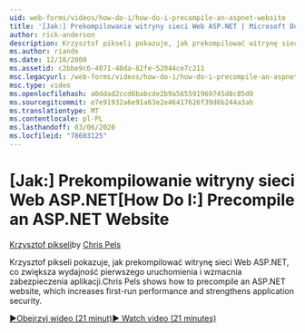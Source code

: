 ```yaml
---
uid: web-forms/videos/how-do-i/how-do-i-precompile-an-aspnet-website
title: '[Jak:] Prekompilowanie witryny sieci Web ASP.NET | Microsoft Docs'
author: rick-anderson
description: Krzysztof pikseli pokazuje, jak prekompilować witrynę sieci Web ASP.NET, co zwiększa wydajność pierwszego uruchomienia i wzmacnia zabezpieczenia aplikacji.
ms.author: riande
ms.date: 12/18/2008
ms.assetid: c2bbe9c6-4071-40da-82fe-52044ce7c211
msc.legacyurl: /web-forms/videos/how-do-i/how-do-i-precompile-an-aspnet-website
msc.type: video
ms.openlocfilehash: a0ddad2ccd6babcde2b9a565591969745d8c85d0
ms.sourcegitcommit: e7e91932a6e91a63e2e46417626f39d6b244a3ab
ms.translationtype: MT
ms.contentlocale: pl-PL
ms.lasthandoff: 03/06/2020
ms.locfileid: "78603125"
---
```

# <a name="how-do-i-precompile-an-aspnet-website"></a><span data-ttu-id="19534-103">[Jak:] Prekompilowanie witryny sieci Web ASP.NET</span><span class="sxs-lookup"><span data-stu-id="19534-103">[How Do I:] Precompile an ASP.NET Website</span></span>

<span data-ttu-id="19534-104">[Krzysztof pikseli](https://twitter.com/chrispels)</span><span class="sxs-lookup"><span data-stu-id="19534-104">by [Chris Pels](https://twitter.com/chrispels)</span></span>

<span data-ttu-id="19534-105">Krzysztof pikseli pokazuje, jak prekompilować witrynę sieci Web ASP.NET, co zwiększa wydajność pierwszego uruchomienia i wzmacnia zabezpieczenia aplikacji.</span><span class="sxs-lookup"><span data-stu-id="19534-105">Chris Pels shows how to precompile an ASP.NET website, which increases first-run performance and strengthens application security.</span></span>

[<span data-ttu-id="19534-106">&#9654;Obejrzyj wideo (21 minut)</span><span class="sxs-lookup"><span data-stu-id="19534-106">&#9654; Watch video (21 minutes)</span></span>](https://channel9.msdn.com/Blogs/ASP-NET-Site-Videos/how-do-i-precompile-an-aspnet-website)
